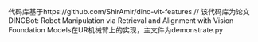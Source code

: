 代码库基于https://github.com/ShirAmir/dino-vit-features //
该代码库为论文DINOBot: Robot Manipulation via Retrieval and Alignment with Vision Foundation Models在UR机械臂上的实现，主文件为demonstrate.py


